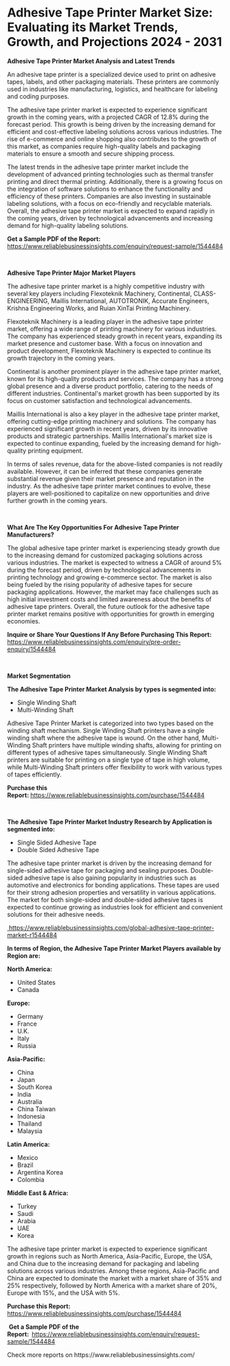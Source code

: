 <p><h1>Adhesive Tape Printer Market Size: Evaluating its Market Trends, Growth, and Projections 2024 - 2031</h1></p><p><strong>Adhesive Tape Printer Market Analysis and Latest Trends</strong></p>
<p><p>An adhesive tape printer is a specialized device used to print on adhesive tapes, labels, and other packaging materials. These printers are commonly used in industries like manufacturing, logistics, and healthcare for labeling and coding purposes.</p><p>The adhesive tape printer market is expected to experience significant growth in the coming years, with a projected CAGR of 12.8% during the forecast period. This growth is being driven by the increasing demand for efficient and cost-effective labeling solutions across various industries. The rise of e-commerce and online shopping also contributes to the growth of this market, as companies require high-quality labels and packaging materials to ensure a smooth and secure shipping process.</p><p>The latest trends in the adhesive tape printer market include the development of advanced printing technologies such as thermal transfer printing and direct thermal printing. Additionally, there is a growing focus on the integration of software solutions to enhance the functionality and efficiency of these printers. Companies are also investing in sustainable labeling solutions, with a focus on eco-friendly and recyclable materials. Overall, the adhesive tape printer market is expected to expand rapidly in the coming years, driven by technological advancements and increasing demand for high-quality labeling solutions.</p></p>
<p><strong>Get a Sample PDF of the Report:&nbsp;</strong> <a href="https://www.reliablebusinessinsights.com/enquiry/request-sample/1544484">https://www.reliablebusinessinsights.com/enquiry/request-sample/1544484</a></p>
<p>&nbsp;</p>
<p><strong>Adhesive Tape Printer Major Market Players</strong></p>
<p><p>The adhesive tape printer market is a highly competitive industry with several key players including Flexoteknik Machinery, Continental, CLASS-ENGINEERING, Maillis International, AUTOTRONIK, Accurate Engineers, Krishna Engineering Works, and Ruian XinTai Printing Machinery.</p><p>Flexoteknik Machinery is a leading player in the adhesive tape printer market, offering a wide range of printing machinery for various industries. The company has experienced steady growth in recent years, expanding its market presence and customer base. With a focus on innovation and product development, Flexoteknik Machinery is expected to continue its growth trajectory in the coming years.</p><p>Continental is another prominent player in the adhesive tape printer market, known for its high-quality products and services. The company has a strong global presence and a diverse product portfolio, catering to the needs of different industries. Continental's market growth has been supported by its focus on customer satisfaction and technological advancements.</p><p>Maillis International is also a key player in the adhesive tape printer market, offering cutting-edge printing machinery and solutions. The company has experienced significant growth in recent years, driven by its innovative products and strategic partnerships. Maillis International's market size is expected to continue expanding, fueled by the increasing demand for high-quality printing equipment.</p><p>In terms of sales revenue, data for the above-listed companies is not readily available. However, it can be inferred that these companies generate substantial revenue given their market presence and reputation in the industry. As the adhesive tape printer market continues to evolve, these players are well-positioned to capitalize on new opportunities and drive further growth in the coming years.</p></p>
<p>&nbsp;</p>
<p><strong>What Are The Key Opportunities For Adhesive Tape Printer Manufacturers?</strong></p>
<p><p>The global adhesive tape printer market is experiencing steady growth due to the increasing demand for customized packaging solutions across various industries. The market is expected to witness a CAGR of around 5% during the forecast period, driven by technological advancements in printing technology and growing e-commerce sector. The market is also being fueled by the rising popularity of adhesive tapes for secure packaging applications. However, the market may face challenges such as high initial investment costs and limited awareness about the benefits of adhesive tape printers. Overall, the future outlook for the adhesive tape printer market remains positive with opportunities for growth in emerging economies.</p></p>
<p><strong>Inquire or Share Your Questions If Any Before Purchasing This Report:</strong> <a href="https://www.reliablebusinessinsights.com/enquiry/pre-order-enquiry/1544484">https://www.reliablebusinessinsights.com/enquiry/pre-order-enquiry/1544484</a></p>
<p>&nbsp;</p>
<p><strong>Market Segmentation</strong></p>
<p><strong>The Adhesive Tape Printer Market Analysis by types is segmented into:</strong></p>
<p><ul><li>Single Winding Shaft</li><li>Multi-Winding Shaft</li></ul></p>
<p><p>Adhesive Tape Printer Market is categorized into two types based on the winding shaft mechanism. Single Winding Shaft printers have a single winding shaft where the adhesive tape is wound. On the other hand, Multi-Winding Shaft printers have multiple winding shafts, allowing for printing on different types of adhesive tapes simultaneously. Single Winding Shaft printers are suitable for printing on a single type of tape in high volume, while Multi-Winding Shaft printers offer flexibility to work with various types of tapes efficiently.</p></p>
<p><strong>Purchase this Report:&nbsp;</strong><a href="https://www.reliablebusinessinsights.com/purchase/1544484">https://www.reliablebusinessinsights.com/purchase/1544484</a></p>
<p>&nbsp;</p>
<p><strong>The Adhesive Tape Printer Market Industry Research by Application is segmented into:</strong></p>
<p><ul><li>Single Sided Adhesive Tape</li><li>Double Sided Adhesive Tape</li></ul></p>
<p><p>The adhesive tape printer market is driven by the increasing demand for single-sided adhesive tape for packaging and sealing purposes. Double-sided adhesive tape is also gaining popularity in industries such as automotive and electronics for bonding applications. These tapes are used for their strong adhesion properties and versatility in various applications. The market for both single-sided and double-sided adhesive tapes is expected to continue growing as industries look for efficient and convenient solutions for their adhesive needs.</p></p>
<p><a href="https://www.reliablebusinessinsights.com/global-adhesive-tape-printer-market-r1544484">&nbsp;https://www.reliablebusinessinsights.com/global-adhesive-tape-printer-market-r1544484</a></p>
<p><strong>In terms of Region, the Adhesive Tape Printer Market Players available by Region are:</strong></p>
<p>
    <p> <strong> North America: </strong>
        <ul>
            <li>United States</li>
            <li>Canada</li>
        </ul>
        </p> 
    <p> <strong> Europe: </strong>
        <ul>
            <li>Germany</li>
            <li>France</li>
            <li>U.K.</li>
            <li>Italy</li>
            <li>Russia</li>
        </ul>
        </p> 
    <p> <strong> Asia-Pacific: </strong>
        <ul>
            <li>China</li>
            <li>Japan</li>
            <li>South Korea</li>
            <li>India</li>
            <li>Australia</li>
            <li>China Taiwan</li>
            <li>Indonesia</li>
            <li>Thailand</li>
            <li>Malaysia</li>
        </ul>
        </p> 
    <p> <strong> Latin America: </strong>
        <ul>
            <li>Mexico</li>
            <li>Brazil</li>
            <li>Argentina Korea</li>
            <li>Colombia</li>
        </ul>
        </p> 
    <p> <strong> Middle East & Africa: </strong>
        <ul>
            <li>Turkey</li>
            <li>Saudi</li>
            <li>Arabia</li>
            <li>UAE</li>
            <li>Korea</li>
        </ul>
    </p>
    </p>
<p><p>The adhesive tape printer market is expected to experience significant growth in regions such as North America, Asia-Pacific, Europe, the USA, and China due to the increasing demand for packaging and labeling solutions across various industries. Among these regions, Asia-Pacific and China are expected to dominate the market with a market share of 35% and 25% respectively, followed by North America with a market share of 20%, Europe with 15%, and the USA with 5%.</p></p>
<p><strong>Purchase this Report: </strong><a href="https://www.reliablebusinessinsights.com/purchase/1544484">https://www.reliablebusinessinsights.com/purchase/1544484</a></p>
<p>&nbsp;<strong>Get a Sample PDF of the Report:&nbsp;&nbsp;</strong><a href="https://www.reliablebusinessinsights.com/enquiry/request-sample/1544484">https://www.reliablebusinessinsights.com/enquiry/request-sample/1544484</a></p>
<p><strong></strong></p>
<p>Check more reports on https://www.reliablebusinessinsights.com/</p>